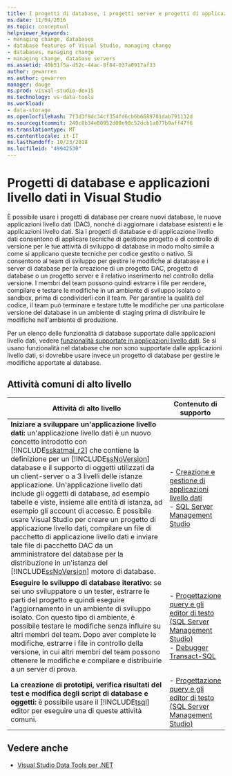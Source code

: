 ```yaml
---
title: I progetti di database, i progetti server e progetti di applicazione livello dati in Visual Studio
ms.date: 11/04/2016
ms.topic: conceptual
helpviewer_keywords:
- managing change, databases
- database features of Visual Studio, managing change
- databases, managing change
- managing change, database servers
ms.assetid: 40b51f5a-d52c-44ac-8f84-037a0917af33
author: gewarren
ms.author: gewarren
manager: douge
ms.prod: visual-studio-dev15
ms.technology: vs-data-tools
ms.workload:
- data-storage
ms.openlocfilehash: 7f3d3f8dc34cf354fd6cb6b6689701dab791132d
ms.sourcegitcommit: 240c8b34e80952d00e90c52dcb1a077b9aff47f6
ms.translationtype: MT
ms.contentlocale: it-IT
ms.lasthandoff: 10/23/2018
ms.locfileid: "49942530"
---
```

# <a name="database-projects-and-data-tier-applications-in-visual-studio"></a>Progetti di database e applicazioni livello dati in Visual Studio

È possibile usare i progetti di database per creare nuovi database, le nuove applicazioni livello dati (DAC), nonché di aggiornare i database esistenti e le applicazioni livello dati. Sia i progetti di database e di applicazione livello dati consentono di applicare tecniche di gestione progetto e di controllo di versione per le tue attività di sviluppo di database in modo molto simile a come si applicano queste tecniche per codice gestito o nativo. Si consentono al team di sviluppo per gestire le modifiche al database e i server di database per la creazione di un progetto DAC, progetto di database o un progetto server e il relativo inserimento nel controllo della versione. I membri del team possono quindi estrarre i file per rendere, compilare e testare le modifiche in un ambiente di sviluppo isolato o sandbox, prima di condividerli con il team. Per garantire la qualità del codice, il team può terminare e testare tutte le modifiche per una particolare versione del database in un ambiente di staging prima di distribuire le modifiche nell'ambiente di produzione.

Per un elenco delle funzionalità di database supportate dalle applicazioni livello dati, vedere [funzionalità supportate in applicazioni livello dati](/previous-versions/visualstudio/visual-studio-2010/ee362013(v=vs.100)). Se si usano funzionalità nel database che non sono supportate dalle applicazioni livello dati, si dovrebbe usare invece un progetto di database per gestire le modifiche apportate al database.

## <a name="common-high-level-tasks"></a>Attività comuni di alto livello

| Attività di alto livello | Contenuto di supporto |
| - | - |
| **Iniziare a sviluppare un'applicazione livello dati:** un'applicazione livello dati è un nuovo concetto introdotto con [!INCLUDE[sskatmai_r2](../data-tools/includes/sskatmai_r2_md.md)] che contiene la definizione per un [!INCLUDE[ssNoVersion](../data-tools/includes/ssnoversion_md.md)] database e il supporto di oggetti utilizzati da un client-server o a 3 livelli delle istanze applicazione. Un'applicazione livello dati include gli oggetti di database, ad esempio tabelle e viste, insieme alle entità di istanza, ad esempio gli account di accesso. È possibile usare Visual Studio per creare un progetto di applicazione livello dati, compilare un file di pacchetto di applicazione livello dati e inviare tale file di pacchetto DAC da un amministratore del database per la distribuzione in un'istanza del [!INCLUDE[ssNoVersion](../data-tools/includes/ssnoversion_md.md)] motore di database. | -   [Creazione e gestione di applicazioni livello dati](http://go.microsoft.com/fwlink/?LinkId=160741)<br />-   [SQL Server Management Studio](http://go.microsoft.com/fwlink/?LinkId=227328) |
| **Eseguire lo sviluppo di database iterativo:** se sei uno sviluppatore o un tester, estrarre le parti del progetto e quindi eseguire l'aggiornamento in un ambiente di sviluppo isolato. Con questo tipo di ambiente, è possibile testare le modifiche senza influire su altri membri del team. Dopo aver complete le modifiche, estrarre i file in controllo della versione, in cui altri membri del team possono ottenere le modifiche e compilare e distribuirle a un server di prova. | -   [Progettazione query e gli editor di testo (SQL Server Management Studio)](http://go.microsoft.com/fwlink/?LinkId=227327)<br />-   [Debugger Transact-SQL](http://go.microsoft.com/fwlink/?LinkId=227324) |
| **La creazione di prototipi, verifica risultati del test e modifica degli script di database e oggetti:** è possibile usare il [!INCLUDE[tsql](../data-tools/includes/tsql_md.md)] editor per eseguire una di queste attività comuni. | -   [Progettazione query e gli editor di testo (SQL Server Management Studio)](http://go.microsoft.com/fwlink/?LinkId=227327) |

## <a name="see-also"></a>Vedere anche

- [Visual Studio Data Tools per .NET](../data-tools/visual-studio-data-tools-for-dotnet.md)
